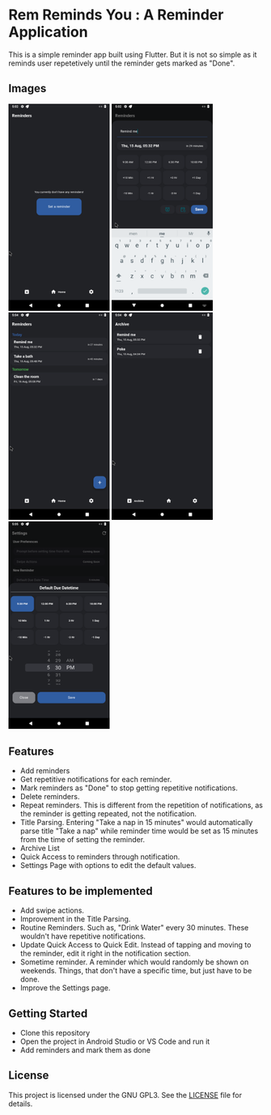 # Rem Reminds You : A Reminder Application

This is a simple reminder app built using Flutter. But it is not so simple as it reminds user repetetively until the reminder gets marked as "Done".

## Images

<img src="screenshots/flutter_01.png" width="200" /> <img src="screenshots/flutter_02.png" width="200" /> <img src="screenshots/flutter_03.png" width="200" /> <img src="screenshots/flutter_04.png" width="200" /> <img src="screenshots/flutter_05.png" width="200" />  

## Features

- Add reminders
- Get repetitive notifications for each reminder.
- Mark reminders as "Done" to stop getting repetitive notifications.
- Delete reminders.
- Repeat reminders. This is different from the repetition of notifications, as the reminder is getting repeated, not the notification.
- Title Parsing. Entering "Take a nap in 15 minutes" would automatically parse title "Take a nap" while reminder time would be set as 15 minutes from the time of setting the reminder.
- Archive List
- Quick Access to reminders through notification.
- Settings Page with options to edit the default values.

## Features to be implemented

- Add swipe actions.
- Improvement in the Title Parsing.
- Routine Reminders. Such as, "Drink Water" every 30 minutes. These wouldn't have repetitive notifications.
- Update Quick Access to Quick Edit. Instead of tapping and moving to the reminder, edit it right in the notification section.
- Sometime reminder. A reminder which would randomly be shown on weekends. Things, that don't have a specific time, but just have to be done.
- Improve the Settings page.

## Getting Started

- Clone this repository
- Open the project in Android Studio or VS Code and run it
- Add reminders and mark them as done

## License

This project is licensed under the GNU GPL3. See the [LICENSE](LICENSE) file for details.
